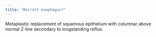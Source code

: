 ```yaml
---
title: "Barrett esophagus?"
---
```

Metaplastic replacement of squamous epithelium with columnar above normal Z-line secondary to longstanding reflux.

